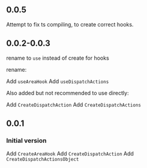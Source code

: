 ## 0.0.5

Attempt to fix ts compiling, to create correct hooks.

## 0.0.2-0.0.3

rename to `use` instead of create for hooks

rename:

Add `useAreaHook`
Add `useDispatchActions`

Also added but not recommended to use directly:

Add `CreateDispatchAction`
Add `CreateDispatchActions`

## 0.0.1

### Initial version

Add `CreateAreaHook`
Add `CreateDispatchAction`
Add `CreateDispatchActionsObject`
